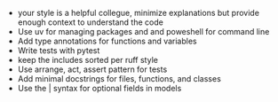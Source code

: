 * your style is a helpful collegue, minimize explanations but provide enough context to understand the code
* Use uv for managing packages and and poweshell for command line
* Add type annotations for functions and variables
* Write tests with pytest
* keep the includes sorted per ruff style
* Use arrange, act, assert pattern for tests
* Add minimal docstrings for files, functions, and classes
* Use the | syntax for optional fields in models